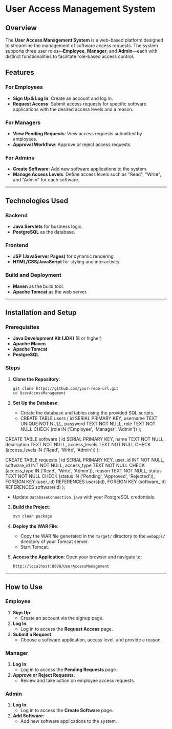# User Access Management System

## Overview

The **User Access Management System** is a web-based platform designed to streamline the management of software access requests. The system supports three user roles—**Employee**, **Manager**, and **Admin**—each with distinct functionalities to facilitate role-based access control. 

## Features

### For Employees
- **Sign Up & Log In**: Create an account and log in.
- **Request Access**: Submit access requests for specific software applications with the desired access levels and a reason.

### For Managers
- **View Pending Requests**: View access requests submitted by employees.
- **Approval Workflow**: Approve or reject access requests.

### For Admins
- **Create Software**: Add new software applications to the system.
- **Manage Access Levels**: Define access levels such as "Read", "Write", and "Admin" for each software.

---

## Technologies Used

### Backend
- **Java Servlets** for business logic.
- **PostgreSQL** as the database.

### Frontend
- **JSP (JavaServer Pages)** for dynamic rendering.
- **HTML/CSS/JavaScript** for styling and interactivity.

### Build and Deployment
- **Maven** as the build tool.
- **Apache Tomcat** as the web server.

---

## Installation and Setup

### Prerequisites
- **Java Development Kit (JDK)** (8 or higher)
- **Apache Maven**
- **Apache Tomcat**
- **PostgreSQL**

### Steps
1. **Clone the Repository**:
   ```bash
   git clone https://github.com/your-repo-url.git
   cd UserAccessManagement
   ```

2. **Set Up the Database**:
   - Create the database and tables using the provided SQL scripts.
   - CREATE TABLE users (
    id SERIAL PRIMARY KEY,
    username TEXT UNIQUE NOT NULL,
    password TEXT NOT NULL,
    role TEXT NOT NULL CHECK (role IN ('Employee', 'Manager', 'Admin'))
);

CREATE TABLE software (
    id SERIAL PRIMARY KEY,
    name TEXT NOT NULL,
    description TEXT NOT NULL,
    access_levels TEXT NOT NULL CHECK (access_levels IN ('Read', 'Write', 'Admin'))
);

CREATE TABLE requests (
    id SERIAL PRIMARY KEY,
    user_id INT NOT NULL,
    software_id INT NOT NULL,
    access_type TEXT NOT NULL CHECK (access_type IN ('Read', 'Write', 'Admin')),
    reason TEXT NOT NULL,
    status TEXT NOT NULL CHECK (status IN ('Pending', 'Approved', 'Rejected')),
    FOREIGN KEY (user_id) REFERENCES users(id),
    FOREIGN KEY (software_id) REFERENCES software(id)
);
   - Update `DatabaseConnection.java` with your PostgreSQL credentials.

3. **Build the Project**:
   ```bash
   mvn clean package
   ```

4. **Deploy the WAR File**:
   - Copy the WAR file generated in the `target/` directory to the `webapps/` directory of your Tomcat server.
   - Start Tomcat.

5. **Access the Application**:
   Open your browser and navigate to:
   ```
   http://localhost:8080/UserAccessManagement
   ```

---

## How to Use

### Employee
1. **Sign Up**:
   - Create an account via the signup page.
2. **Log In**:
   - Log in to access the **Request Access** page.
3. **Submit a Request**:
   - Choose a software application, access level, and provide a reason.

### Manager
1. **Log In**:
   - Log in to access the **Pending Requests** page.
2. **Approve or Reject Requests**:
   - Review and take action on employee access requests.

### Admin
1. **Log In**:
   - Log in to access the **Create Software** page.
2. **Add Software**:
   - Add new software applications to the system.






